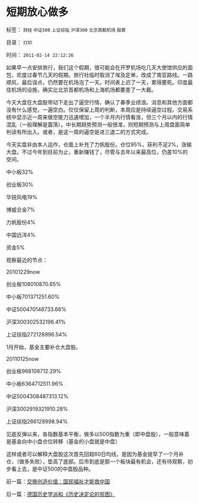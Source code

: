 # 短期放心做多

标签： `财经` `中证500` `上证综指` `沪深300` `北京首都机场` `股票` 

目录： `打印`

时间： `2011-02-14 22:12:26`

如果早一点安排旅行，我们这个假期，很可能会在开罗机场吃几天大使馆供应的面包，欢度过春节几天的假期。旅行社临时取消了埃及定单，改成了南亚路线。一路顺风，最后误点，仍然要在机场泡了一天。时间表上迟了一天，累得要死。印度最佳机场的设施，确实比北京首都机场和上海机场都要差了一大截。

今天大盘在大盘股带动下走出了逼空行情，确认了春季业绩浪。消息和其他方面都没有什么感觉，一遍空白。仅仅保留上周的判断，本周应是持续逼空过程。交易系统中显示近一周来做空能力迅速增加，一个半月内行情看涨，但三个月以内的行情混乱（一般理解是震荡）。中长期趋势预测一般很准，则短期预测与上周盘面简单判读有所出入。或者，是这一周的逼空是进三退二的方式完成。

今天实盘非由本人运作，仓面上补充了力帆股份。仓位95%，获利不足2%，涨输大盘。不过今年到目前为止，重新赚钱了，尽管与去年以来最高位，仍差10%的空间。

中小板32%

创业板30%

华锐风电19%

博威合金7%

力帆股份4%

中国远洋4%

资金5%

观察最近的节点：

20101229now

创业板108010870.65%

中小板701371251.60%

中证500470148733.66%

沪深300302532196.41%

上证综指272128996.54%

1月开始，基金主要补仓大盘股。

20110125now

创业板968108712.29%

中小板6364712511.96%

中证5004308487313.12%

沪深3002919321910.28%

上证综指266128998.94%

见底反弹以来，各指数基本平衡，做多以500指数为重（即中盘股），一般意味着是基金向中小盘仓位转移（基金的小盘就是中盘）

这样或者可以解释大盘股这次首先回超60日均线，是因为基金提早了一个月补仓，（做多失败），垫高了底部。后市到底是那一个板块最有机会，还有待观察，初步看上去，是中证500的中盘股品种。



前一篇：[交换创造价值：国民福祉才能救中国](../../../2011/2/12/交换创造价值：国民福祉才能救中国.md)

后一篇：[德国历史学派和《历史决定论的贫困》](../../../2011/2/14/德国历史学派和《历史决定论的贫困》.md)